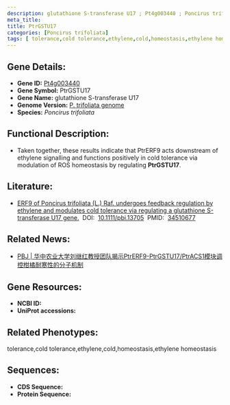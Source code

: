 ```yaml
---
description: glutathione S-transferase U17 ; Pt4g003440 ; Poncirus trifoliata
meta_title:
title: PtrGSTU17
categories: [Poncirus trifoliata]
tags: [ tolerance,cold tolerance,ethylene,cold,homeostasis,ethylene homeostasis ]
---
```


## Gene Details:
- **Gene ID:**	[Pt4g003440]()
- **Gene Symbol:** PtrGSTU17
- **Gene Name:** glutathione S-transferase U17
- **Genome Version:** [P. trifoliata genome]()
- **Species:** *Poncirus trifoliata*

## Functional Description:
   - Taken together, these results indicate that PtrERF9 acts downstream of ethylene signalling and functions positively in cold tolerance via modulation of ROS homeostasis by regulating **PtrGSTU17**.

## Literature:
   - [ERF9 of Poncirus trifoliata (L.) Raf. undergoes feedback regulation by ethylene and modulates cold tolerance via regulating a glutathione S-transferase U17 gene.]( https://onlinelibrary.wiley.com/doi/10.1111/pbi.13705)&nbsp;&nbsp;DOI:&nbsp;&nbsp;[10.1111/pbi.13705](https://onlinelibrary.wiley.com/doi/10.1111/pbi.13705)&nbsp;&nbsp;PMID:&nbsp;&nbsp;[34510677](https://pubmed.ncbi.nlm.nih.gov/34510677/)

## Related News:
   - [PBJ | 华中农业大学刘继红教授团队揭示PtrERF9-PtrGSTU17/PtrACS1模块调控柑橘耐寒性的分子机制](https://mp.weixin.qq.com/s?__biz=Mzg3MDEwNDEyMg==&mid=2247517213&idx=1&sn=1863e4a4126b5ff5d8cd93da0d1a9548&chksm=ce902948f9e7a05ec5ac86a559d2c4241f54b39068b2b7b129fde6ddcb4fd4f35222fedcda5f&scene=27#wechat_redirect)

## Gene Resources:
- **NCBI ID:** [](https://www.ncbi.nlm.nih.gov/gene/?term=)
- **UniProt accessions:** [](https://www.uniprot.org/uniprotkb//entry)

## Related Phenotypes:
tolerance,cold tolerance,ethylene,cold,homeostasis,ethylene homeostasis

## Sequences:
- **CDS Sequence:**
- **Protein Sequence:**
